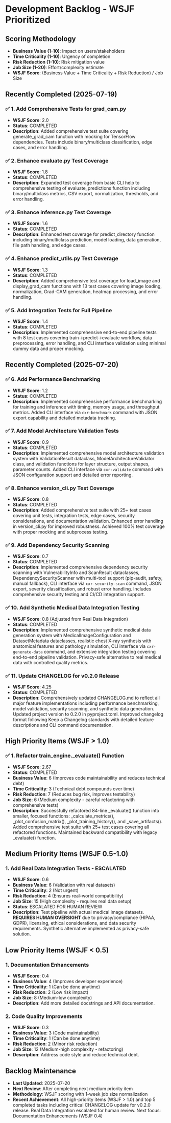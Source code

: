 # Development Backlog - WSJF Prioritized

## Scoring Methodology
- **Business Value (1-10)**: Impact on users/stakeholders
- **Time Criticality (1-10)**: Urgency of completion
- **Risk Reduction (1-10)**: Risk mitigation value
- **Job Size (1-20)**: Effort/complexity estimate
- **WSJF Score**: (Business Value + Time Criticality + Risk Reduction) / Job Size

## Recently Completed (2025-07-19)

### ✅ 1. Add Comprehensive Tests for grad_cam.py
- **WSJF Score**: 2.0 
- **Status**: COMPLETED
- **Description**: Added comprehensive test suite covering generate_grad_cam function with mocking for TensorFlow dependencies. Tests include binary/multiclass classification, edge cases, and error handling.

### ✅ 2. Enhance evaluate.py Test Coverage  
- **WSJF Score**: 1.8
- **Status**: COMPLETED
- **Description**: Expanded test coverage from basic CLI help to comprehensive testing of evaluate_predictions function including binary/multiclass metrics, CSV export, normalization, thresholds, and error handling.

### ✅ 3. Enhance inference.py Test Coverage
- **WSJF Score**: 1.6
- **Status**: COMPLETED  
- **Description**: Enhanced test coverage for predict_directory function including binary/multiclass prediction, model loading, data generation, file path handling, and edge cases.

### ✅ 4. Enhance predict_utils.py Test Coverage
- **WSJF Score**: 1.3
- **Status**: COMPLETED
- **Description**: Added comprehensive test coverage for load_image and display_grad_cam functions with 13 test cases covering image loading, normalization, Grad-CAM generation, heatmap processing, and error handling.

### ✅ 5. Add Integration Tests for Full Pipeline
- **WSJF Score**: 1.4
- **Status**: COMPLETED
- **Description**: Implemented comprehensive end-to-end pipeline tests with 8 test cases covering train→predict→evaluate workflow, data preprocessing, error handling, and CLI interface validation using minimal dummy data and proper mocking.

## Recently Completed (2025-07-20)

### ✅ 6. Add Performance Benchmarking
- **WSJF Score**: 1.2
- **Status**: COMPLETED
- **Description**: Implemented comprehensive performance benchmarking for training and inference with timing, memory usage, and throughput metrics. Added CLI interface via `cxr-benchmark` command with JSON export capability and detailed metadata tracking.

### ✅ 7. Add Model Architecture Validation Tests
- **WSJF Score**: 0.9
- **Status**: COMPLETED
- **Description**: Implemented comprehensive model architecture validation system with ValidationResult dataclass, ModelArchitectureValidator class, and validation functions for layer structure, output shapes, parameter counts. Added CLI interface via `cxr-validate` command with JSON configuration support and detailed error reporting.

### ✅ 8. Enhance version_cli.py Test Coverage
- **WSJF Score**: 0.8
- **Status**: COMPLETED
- **Description**: Added comprehensive test suite with 25+ test cases covering unit tests, integration tests, edge cases, security considerations, and documentation validation. Enhanced error handling in version_cli.py for improved robustness. Achieved 100% test coverage with proper mocking and subprocess testing.

### ✅ 9. Add Dependency Security Scanning
- **WSJF Score**: 0.7
- **Status**: COMPLETED
- **Description**: Implemented comprehensive dependency security scanning with VulnerabilityInfo and ScanResult dataclasses, DependencySecurityScanner with multi-tool support (pip-audit, safety, manual fallback), CLI interface via `cxr-security-scan` command, JSON export, severity classification, and robust error handling. Includes comprehensive security testing and CI/CD integration support.

### ✅ 10. Add Synthetic Medical Data Integration Testing
- **WSJF Score**: 0.8 (Adjusted from Real Data Integration)
- **Status**: COMPLETED
- **Description**: Implemented comprehensive synthetic medical data generation system with MedicalImageConfiguration and DatasetMetadata dataclasses, realistic chest X-ray synthesis with anatomical features and pathology simulation, CLI interface via `cxr-generate-data` command, and extensive integration testing covering end-to-end pipeline validation. Privacy-safe alternative to real medical data with controlled quality metrics.

### ✅ 11. Update CHANGELOG for v0.2.0 Release
- **WSJF Score**: 4.25
- **Status**: COMPLETED  
- **Description**: Comprehensively updated CHANGELOG.md to reflect all major feature implementations including performance benchmarking, model validation, security scanning, and synthetic data generation. Updated project version to 0.2.0 in pyproject.toml. Improved changelog format following Keep a Changelog standards with detailed feature descriptions and CLI command documentation.

## High Priority Items (WSJF > 1.0)

### ✅ 1. Refactor train_engine._evaluate() Function
- **WSJF Score**: 2.67
- **Status**: COMPLETED
- **Business Value**: 6 (Improves code maintainability and reduces technical debt)
- **Time Criticality**: 3 (Technical debt compounds over time)
- **Risk Reduction**: 7 (Reduces bug risk, improves testability)
- **Job Size**: 6 (Medium complexity - careful refactoring with comprehensive tests)
- **Description**: Successfully refactored 84-line _evaluate() function into smaller, focused functions: _calculate_metrics(), _plot_confusion_matrix(), _plot_training_history(), and _save_artifacts(). Added comprehensive test suite with 25+ test cases covering all refactored functions. Maintained backward compatibility with legacy _evaluate() function.

## Medium Priority Items (WSJF 0.5-1.0)

### 1. Add Real Data Integration Tests - ESCALATED
- **WSJF Score**: 0.6
- **Business Value**: 6 (Validation with real datasets)
- **Time Criticality**: 2 (Not urgent)
- **Risk Reduction**: 4 (Ensures real-world compatibility)
- **Job Size**: 15 (High complexity - requires real data setup)
- **Status**: ESCALATED FOR HUMAN REVIEW
- **Description**: Test pipeline with actual medical image datasets. **REQUIRES HUMAN OVERSIGHT** due to privacy/compliance (HIPAA, GDPR), licensing, ethical considerations, and data security requirements. Synthetic alternative implemented as privacy-safe solution.

## Low Priority Items (WSJF < 0.5)

### 1. Documentation Enhancements
- **WSJF Score**: 0.4
- **Business Value**: 4 (Improves developer experience)
- **Time Criticality**: 1 (Can be done anytime)
- **Risk Reduction**: 2 (Low risk impact)
- **Job Size**: 8 (Medium-low complexity)
- **Description**: Add more detailed docstrings and API documentation.

### 2. Code Quality Improvements
- **WSJF Score**: 0.3
- **Business Value**: 3 (Code maintainability)
- **Time Criticality**: 1 (Can be done anytime)
- **Risk Reduction**: 2 (Minor risk reduction)
- **Job Size**: 12 (Medium-high complexity - refactoring)
- **Description**: Address code style and reduce technical debt.

## Backlog Maintenance
- **Last Updated**: 2025-07-20
- **Next Review**: After completing next medium priority item
- **Methodology**: WSJF scoring with 1-week job size normalization
- **Recent Achievement**: All high-priority items (WSJF > 1.0) and top 5 completed tasks including critical CHANGELOG update for v0.2.0 release. Real Data Integration escalated for human review. Next focus: Documentation Enhancements (WSJF 0.4)